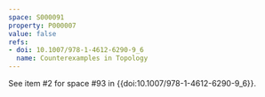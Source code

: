 ```yaml
---
space: S000091
property: P000007
value: false
refs:
- doi: 10.1007/978-1-4612-6290-9_6
  name: Counterexamples in Topology
---
```


See item #2 for space #93 in {{doi:10.1007/978-1-4612-6290-9_6}}.
